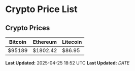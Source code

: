 # Crypto Price List

## Crypto Prices
| Bitcoin | Ethereum | Litecoin |
| ------- | -------- | -------- |
| $95189 | $1802.42 | $86.95 |
**Last Updated:** 2025-04-25 18:52 UTC
**Last Updated:** $DATE$

